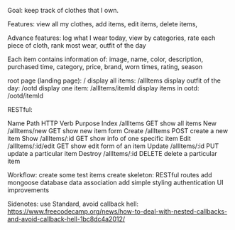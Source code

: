 Goal: keep track of clothes that I own.

Features: 
	view all my clothes,
	add items,
	edit items,
	delete items,

Advance features:
	log what I wear today,
	view by categories,
	rate each piece of cloth,
	rank most wear,
	outfit of the day

Each item contains information of:
	image,
	name,
	color,
	description,
	purchased time,
	category,
	price,
	brand,
	worn times,
	rating,
	season

root page (landing page): /
display all items: /allItems
display outfit of the day: /ootd
display one item: /allItems/itemId
display items in ootd: /ootd/itemId

RESTful:

Name 	Path 				HTTP Verb	Purpose
Index	/allItems			GET			show all items
New		/allItems/new  	    GET         show new item form
Create	/allItems			POST        create a new item
Show	/allItems/:id       GET         show info of one specific item
Edit 	/allItems/:id/edit  GET         show edit form of an item 
Update	/allItems/:id 		PUT         update a particular item
Destroy	/allItems/:id 		DELETE      delete a particular item


Workflow:
	create some test items
	create skeleton: RESTful routes
	add mongoose database
	data association
	add simple styling
	authentication
	UI improvements

Sidenotes:
	use Standard,
	avoid callback hell: https://www.freecodecamp.org/news/how-to-deal-with-nested-callbacks-and-avoid-callback-hell-1bc8dc4a2012/




